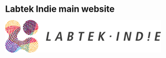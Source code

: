# Labtek Indie main website

![labtek](https://raw.githubusercontent.com/labtekindie/labtekindie.github.com/master/images/logo@2x.png)

